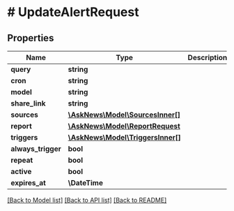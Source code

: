 # # UpdateAlertRequest

## Properties

Name | Type | Description | Notes
------------ | ------------- | ------------- | -------------
**query** | **string** |  | [optional]
**cron** | **string** |  | [optional]
**model** | **string** |  | [optional]
**share_link** | **string** |  | [optional]
**sources** | [**\AskNews\Model\SourcesInner[]**](SourcesInner.md) |  | [optional]
**report** | [**\AskNews\Model\ReportRequest**](ReportRequest.md) |  | [optional]
**triggers** | [**\AskNews\Model\TriggersInner[]**](TriggersInner.md) |  | [optional]
**always_trigger** | **bool** |  | [optional]
**repeat** | **bool** |  | [optional]
**active** | **bool** |  | [optional]
**expires_at** | **\DateTime** |  | [optional]

[[Back to Model list]](../../README.md#models) [[Back to API list]](../../README.md#endpoints) [[Back to README]](../../README.md)

